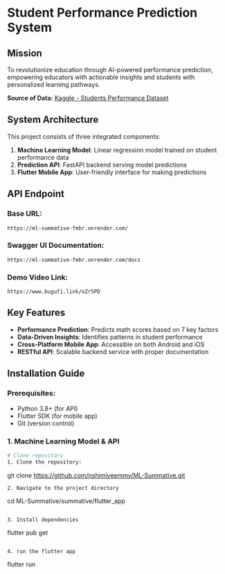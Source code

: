 # Student Performance Prediction System

## Mission

To revolutionize education through AI-powered performance prediction, empowering educators with actionable insights and students with personalized learning pathways.

**Source of Data:** [Kaggle - Students Performance Dataset](https://www.kaggle.com/datasets/spscientist/students-performance-in-exams)

## System Architecture

This project consists of three integrated components:
1. **Machine Learning Model**: Linear regression model trained on student performance data
2. **Prediction API**: FastAPI backend serving model predictions
3. **Flutter Mobile App**: User-friendly interface for making predictions

## API Endpoint

### Base URL:
`https://ml-summative-fmbr.onrender.com/`

### Swagger UI Documentation:
`https://ml-summative-fmbr.onrender.com/docs`  

### Demo Video Link:
`https://www.bugufi.link/oZr5PD` 

## Key Features

- **Performance Prediction**: Predicts math scores based on 7 key factors
- **Data-Driven Insights**: Identifies patterns in student performance
- **Cross-Platform Mobile App**: Accessible on both Android and iOS
- **RESTful API**: Scalable backend service with proper documentation

## Installation Guide

### Prerequisites:
- Python 3.8+ (for API)
- Flutter SDK (for mobile app)
- Git (version control)

### 1. Machine Learning Model & API
```bash
# Clone repository
1. Clone the repository:
```
git clone https://github.com/nshimiyeemmy/ML-Summative.git
```
2. Navigate to the project directory

```
cd ML-Summative/summative/flutter_app
```

3. Install dependencies

```
flutter pub get
```

4. run the flutter app
```
flutter run
```
